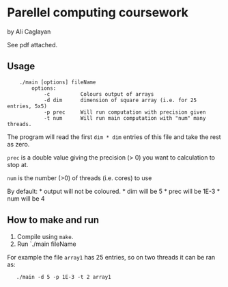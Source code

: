# Parellel computing coursework
by Ali Caglayan

See pdf attached. 


## Usage

```
	./main [options] fileName
		options:
			-c			Colours output of arrays
			-d dim		dimension of square array (i.e. for 25 entries, 5x5)	
			-p prec		Will run computation with precision given
			-t num		Will run main computation with "num" many threads.
```
 The program will read the first `dim * dim` entries of this file and take the
 rest as zero.
 
 `prec` is a double value giving the precision (> 0) you want to calculation
 to stop at.

 `num` is the number (>0) of threads (i.e. cores) to use
 
 By default:
 	* output will not be coloured.
	* dim will be 5
	* prec will be 1E-3
	* num will be 4

## How to make and run

 1. Compile using `make`.
 2. Run `./main fileName
  
 For example the file `array1` has 25 entries, so on two threads 
 it can be ran as:
 
 ```
	./main -d 5 -p 1E-3 -t 2 array1
 ```
